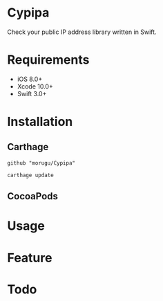 # Cypipa
Check your public IP address library written in Swift.

# Requirements
- iOS 8.0+
- Xcode 10.0+
- Swift 3.0+

# Installation

## Carthage
```
github "morugu/Cypipa"
```

```
carthage update
```

## CocoaPods


# Usage

# Feature

# Todo
